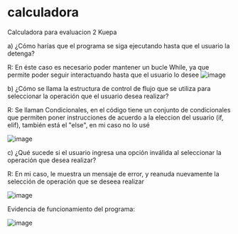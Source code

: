 # calculadora
Calculadora para evaluacion 2 Kuepa


a) ¿Cómo harías que el programa se siga ejecutando hasta que el usuario la 
detenga?

R: En éste caso es necesario poder mantener un bucle While, ya que permite poder seguir interactuando hasta que el usuario lo desee
![image](https://github.com/4NTR4xX01/calculadora/assets/127380618/0c7ccf79-bc99-416f-b573-dfa4c155277e)


b) ¿Cómo se llama la estructura de control de flujo que se utiliza para 
seleccionar la operación que el usuario desea realizar?

R: Se llaman Condicionales, en el código tiene un conjunto de condicionales 
que permiten poner instrucciones de acuerdo a la eleccion del usuario (if, elif), también está el "else", en mi caso no lo usé

![image](https://github.com/4NTR4xX01/calculadora/assets/127380618/2b58ced3-d4b1-4389-ae59-1e51c0bf6c12)


c) ¿Qué sucede si el usuario ingresa una opción inválida al seleccionar la 
operación que desea realizar?

R: En mi caso, le muestra un mensaje de error, y reanuda nuevamente la selección de operación que se deseea realizar

![image](https://github.com/4NTR4xX01/calculadora/assets/127380618/43132e3e-5b52-472a-a401-61ff28e5f2d9)



Evidencia de funcionamiento del programa:

![image](https://github.com/4NTR4xX01/calculadora/assets/127380618/5e0bccec-33dd-43b6-a2c5-063762628c8f)
